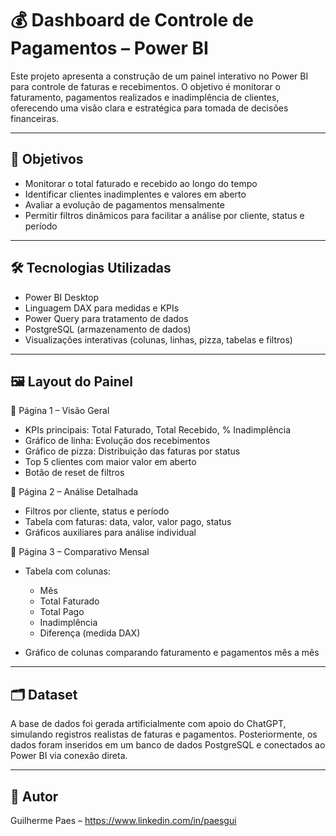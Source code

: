 # 💰 Dashboard de Controle de Pagamentos – Power BI

Este projeto apresenta a construção de um painel interativo no Power BI para controle de faturas e recebimentos. O objetivo é monitorar o faturamento, pagamentos realizados e inadimplência de clientes, oferecendo uma visão clara e estratégica para tomada de decisões financeiras.

---

## 🎯 Objetivos

* Monitorar o total faturado e recebido ao longo do tempo
* Identificar clientes inadimplentes e valores em aberto
* Avaliar a evolução de pagamentos mensalmente
* Permitir filtros dinâmicos para facilitar a análise por cliente, status e período

---

## 🛠️ Tecnologias Utilizadas

* Power BI Desktop
* Linguagem DAX para medidas e KPIs
* Power Query para tratamento de dados
* PostgreSQL (armazenamento de dados)
* Visualizações interativas (colunas, linhas, pizza, tabelas e filtros)

---

## 🖼️ Layout do Painel

🔹 Página 1 – Visão Geral

* KPIs principais: Total Faturado, Total Recebido, % Inadimplência
* Gráfico de linha: Evolução dos recebimentos
* Gráfico de pizza: Distribuição das faturas por status
* Top 5 clientes com maior valor em aberto
* Botão de reset de filtros

🔹 Página 2 – Análise Detalhada

* Filtros por cliente, status e período
* Tabela com faturas: data, valor, valor pago, status
* Gráficos auxiliares para análise individual

🔹 Página 3 – Comparativo Mensal

* Tabela com colunas:

  * Mês
  * Total Faturado
  * Total Pago
  * Inadimplência
  * Diferença (medida DAX)
* Gráfico de colunas comparando faturamento e pagamentos mês a mês

---

## 🗂️ Dataset

A base de dados foi gerada artificialmente com apoio do ChatGPT, simulando registros realistas de faturas e pagamentos.
Posteriormente, os dados foram inseridos em um banco de dados PostgreSQL e conectados ao Power BI via conexão direta.


---

## 👤 Autor

Guilherme Paes – https://www.linkedin.com/in/paesgui


